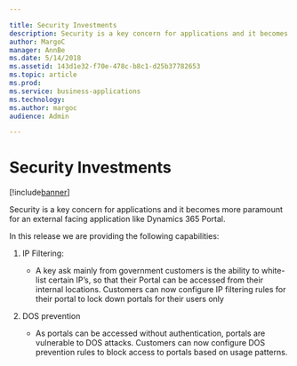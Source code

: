 ```yaml
---

title: Security Investments
description: Security is a key concern for applications and it becomes more paramount for an external facing application like Dynamics 365 Portal.
author: MargoC
manager: AnnBe
ms.date: 5/14/2018
ms.assetid: 143d1e32-f70e-478c-b8c1-d25b37782653
ms.topic: article
ms.prod: 
ms.service: business-applications
ms.technology: 
ms.author: margoc
audience: Admin

---
```

#  Security Investments




[!include[banner](../../../includes/banner.md)]

Security is a key concern for applications and it becomes more paramount for an
external facing application like Dynamics 365 Portal.

In this release we are providing the following capabilities:

1.  IP Filtering:

    -   A key ask mainly from government customers is the ability to white-list
        certain IP’s, so that their Portal can be accessed from their internal
        locations. Customers can now configure IP filtering rules for their
        portal to lock down portals for their users only

2.  DOS prevention

    -   As portals can be accessed without authentication, portals are
        vulnerable to DOS attacks. Customers can now configure DOS prevention
        rules to block access to portals based on usage patterns.
